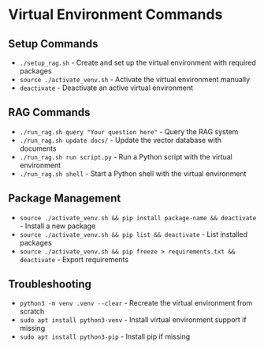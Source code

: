 # Virtual Environment Commands

## Setup Commands

- `./setup_rag.sh` - Create and set up the virtual environment with required packages
- `source ./activate_venv.sh` - Activate the virtual environment manually
- `deactivate` - Deactivate an active virtual environment

## RAG Commands

- `./run_rag.sh query "Your question here"` - Query the RAG system
- `./run_rag.sh update docs/` - Update the vector database with documents
- `./run_rag.sh run script.py` - Run a Python script with the virtual environment
- `./run_rag.sh shell` - Start a Python shell with the virtual environment

## Package Management

- `source ./activate_venv.sh && pip install package-name && deactivate` - Install a new package
- `source ./activate_venv.sh && pip list && deactivate` - List installed packages
- `source ./activate_venv.sh && pip freeze > requirements.txt && deactivate` - Export requirements

## Troubleshooting

- `python3 -m venv .venv --clear` - Recreate the virtual environment from scratch
- `sudo apt install python3-venv` - Install virtual environment support if missing
- `sudo apt install python3-pip` - Install pip if missing